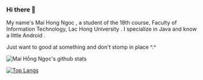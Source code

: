 ### Hi there 👋 
  My name's Mai Hong Ngoc , a student of the 18th course, Faculty of Information Technology, Lac Hong University . I specialize in Java and know a little Android .
  
  Just want to good at something and don't stomp in place ^.^


![Mai Hồng Ngọc's github stats](https://github-readme-stats.vercel.app/api?username=daisymai99&show_icons=true&theme=gradient)

[![Top Langs](https://github-readme-stats.vercel.app/api/top-langs/?username=daisymai99)](https://github.com/daisymai99/daisymai99/edit/main/README.md)

